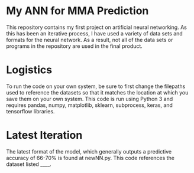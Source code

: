 # My ANN for MMA Prediction

This repository contains my first project on artificial neural networking. As this has been an iterative process, I have used a variety of data sets and formats for the neural network. As a result, not all of the data sets or programs in the repository are used in the final product. 

# Logistics
To run the code on your own system, be sure to first change the filepaths used to reference the datasets so that it matches the location at which you save them on your own system. This code is run using Python 3 and requires pandas, numpy, matplotlib, sklearn, subprocess, keras, and tensorflow libraries.

# Latest Iteration
The latest format of the model, which generally outputs a predictive accuracy of 66-70% is found at newNN.py. This code references the dataset listed ____. 
